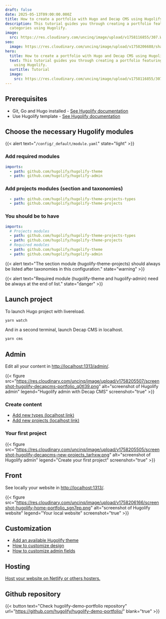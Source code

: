 ```yaml
---
draft: false
date: 2025-05-13T09:00:00.000Z
title: How to create a portfolio with Hugo and Decap CMS using Hugolify
description: This tutorial guides you through creating a portfolio featuring
  categories using Hugolify.
image:
  src: https://res.cloudinary.com/uncinq/image/upload/v1758116855/307.Writing_pxggvn.svg
seo:
  image: https://res.cloudinary.com/uncinq/image/upload/v1758206688/share-how-to-portfolio_gknhww.png
hero:
  title: How to create a portfolio with Hugo and Decap CMS using Hugolify
  text: This tutorial guides you through creating a portfolio featuring categories
    using Hugolify.
  surtitle: Tutorial
  image:
    src: https://res.cloudinary.com/uncinq/image/upload/v1758116855/307.Writing_pxggvn.svg
---
```

## Prerequisites

* Git, Go and Hugo installed - [See Hugolify documentation](/docs/getting-started/prerequisites/)
* Use Hugolify template - [See Hugolify documentation](/docs/getting-started/install/) 

## Choose the necessary Hugolify modules

{{< alert text="`/config/_default/module.yaml`" state="light" >}}

### Add required modules

```yaml
imports:
  - path: github.com/hugolify/hugolify-theme
  - path: github.com/hugolify/hugolify-admin
```

### Add projects modules (section and taxonomies)

```yaml
  - path: github.com/hugolify/hugolify-theme-projects-types
  - path: github.com/hugolify/hugolify-theme-projects
```

### You should be to have

```yaml
imports:
  # Projects modules
  - path: github.com/hugolify/hugolify-theme-projects-types
  - path: github.com/hugolify/hugolify-theme-projects
  # Required modules
  - path: github.com/hugolify/hugolify-theme
  - path: github.com/hugolify/hugolify-admin
```

{{< alert text="The section module (hugolify-theme-projects) should always be listed after taxonomies in this configuration." state="warning" >}}

{{< alert text="Required module (hugolify-theme and hugolify-admin) need be always at the end of list." state="danger" >}}

## Launch project

To launch Hugo project with livereload.

```bash
yarn watch
```

And in a second terminal, launch Decap CMS in localhost.

```bash
yarn cms
```

## Admin

Edit all your content in <http://localhost:1313/admin/>.

{{< figure src="https://res.cloudinary.com/uncinq/image/upload/v1758205507/screenshot-hugolify-decapcms-portfolio_q0tl39.png" alt="screenshot of Hugolify admin" legend="Hugolify admin with Decap CMS" screenshot="true" >}}

### Create content

* [Add new types (localhost link)](http://localhost:1313/admin/#/collections/projects_types/new)
* [Add new projects (localhost link)](http://localhost:1313/admin/#/collections/projects/new)

### Your first project

{{< figure src="https://res.cloudinary.com/uncinq/image/upload/v1758205505/screenshot-hugolify-decapcms-new-projects_tarhxw.png" alt="screenshot of Hugolify admin" legend="Create your first project" screenshot="true" >}}

## Front

See locally your website in <http://localhost:1313/>.

{{< figure src="https://res.cloudinary.com/uncinq/image/upload/v1758206166/screenshot-hugolify-home-portfolio_sgn7ep.png" alt="screenshot of Hugolify website" legend="Your local website" screenshot="true" >}}

## Customization

* [Add an available Hugolify theme](/docs/getting-started/themes/)
* [How to customize design](/docs/getting-started/customization/)
* [How to customize admin fields](/docs/cms/admin/fields/)

## Hosting

[Host your website on Netlify or others hosters.](/docs/getting-started/hosting/)

## Github repository

{{< button text="Check hugolify-demo-portfolio repository" url="https://github.com/hugolify/hugolify-demo-portfolio/" blank="true" >}}
